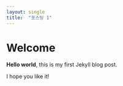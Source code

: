 ```yaml
---
layout: single
title:  "포스팅 1"
---
```


# Welcome

**Hello world**, this is my first Jekyll blog post.

I hope you like it!
